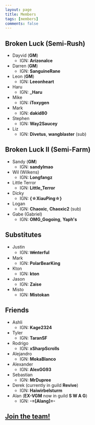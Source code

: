 ```yaml
---
layout: page
title: Members
tags: [members]
comments: false
---
```


## Broken Luck (Semi-Rush)

* Dayvid (<b class='officer'>GM</b>)
  * IGN: <b>ArizonaIce</b>
* Darren (<b class='officer'>GM</b>)
  * IGN: <b>SanguineRane</b>
* Leon (<b class='officer'>GM</b>)
  * IGN: <b>Leeonheart</b>
* Haru
  * IGN: <b>_Haru</b>
* Mike
  * IGN: <b>iToxygen</b>
* Mark
  * IGN: <b>dakid80</b>
* Stephen
  * IGN: <b>Way2Saucey</b>
* Liz
  * IGN: <b>Divetus</b>, <b>wangblaster</b> (sub)

## Broken Luck II (Semi-Farm)

* Sandy (<b class='officer'>GM</b>)
  * IGN: <b>sandylmao</b>
* Wil (Wilkens)
  * IGN: <b>Longfangz</b>
* Little Terror
  * IGN: <b>Little_Terror</b>
* Dicky
  * IGN: <b>{☆XiauPing☆}</b>
* Logan
  * IGN: <b>Chaoxic</b>, <b>Chaoxic2</b> (sub)
* Gabe (Gabriel)
  * IGN: <b>OMG_Gogoing</b>, <b>Yaph's</b>

## Substitutes

* Justin
  * IGN: <b>W̶interful</b>
* Mark
  * IGN: <b>PolarBearKing</b>
* Kton
  * IGN: <b>kton</b>
* Jason
  * IGN: <b>Zaise</b>
* Misto
  * IGN: <b>Mistokan</b>

## Friends

* Ashli
  * IGN: <b>Kage2324</b>
* Tyler
  * IGN: <b>TaranSF</b>
* Rodrigo
  * IGN: <b>xSharpScrolls</b>
* Alejandro
  * IGN: <b>MokaBlanco</b>
* Alexander
  * IGN: <b>AlexGG93</b>
* Sebastian
  * IGN: <b>MrDupree</b>
* Derek (currently in guild <b>Revive</b>)
  * IGN: <b>Haiwirbelsturm</b>
* Alan (<b class='officer'>EX-VGM</b> now in guild <b>S W A G</b>)
  * IGN: <b>-=[Alang]=-</b>

## <a href="/about#join">Join the team!</a>
